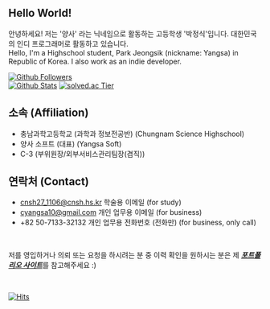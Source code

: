 ## Hello World! 
안녕하세요! 저는 '양사' 라는 닉네임으로 활동하는 고등학생 '박정식'입니다. 대한민국의 인디 프로그래머로 활동하고 있습니다.<br>
Hello, I'm a Highschool student, Park Jeongsik (nickname: Yangsa) in Republic of Korea. I also work as an indie developer.


[![Github Followers](https://img.shields.io/github/followers/sat0317?color=009300&label=Github%20Followers&style=for-the-badge)](https://github.com/sat0317?tab=followers)
<br>
[![Github Stats](https://github-readme-stats.vercel.app/api?username=sat0317&title_color=009300)](https://github.com/sat0317)
[![solved.ac Tier](http://mazassumnida.wtf/api/v2/generate_badge?boj=sat0317)](https://solved.ac/sat0317)
<br>

## 소속 (Affiliation)
* 충남과학고등학교 (과학과 정보전공반) (Chungnam Science Highschool)
* 양사 소프트 (대표) (Yangsa Soft)
* C-3 (부위원장/외부서비스관리팀장(겸직))

## 연락처 (Contact)
* cnsh27_1106@cnsh.hs.kr 학술용 이메일 (for study)
* cyangsa10@gmail.com 개인 업무용 이메일 (for business)
* +82 50-7133-32132 개인 업무용 전화번호 (전화만) (for business, only call)
<br>

저를 영입하거나 의뢰 또는 요청을 하시려는 분 중 이력 확인을 원하시는 분은 제 [***포트폴리오 사이트***](https://sat0317.notion.site/sat0317/4bacba30e91d42a5932ae999c645524e)를 참고해주세요 :)

<br>

[![Hits](https://hits.seeyoufarm.com/api/count/incr/badge.svg?url=https%3A%2F%2Fgithub.com%2Fsat0317)](https://github.com/sat0317)
